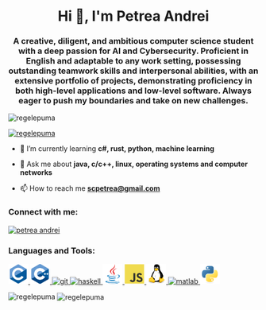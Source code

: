 <h1 align="center">Hi 👋, I'm Petrea Andrei</h1>
<h3 align="center"> A creative, diligent, and ambitious computer science student with a deep passion for AI and Cybersecurity. Proficient in English and adaptable to any work setting, possessing outstanding teamwork skills and interpersonal abilities, with an extensive portfolio of projects, demonstrating proficiency in both high-level applications and low-level software. Always eager to push my boundaries and take on new challenges.</h3>

<p align="left"> <img src="https://komarev.com/ghpvc/?username=regelepuma&label=Profile%20views&color=0e75b6&style=flat" alt="regelepuma" /> </p>

<p align="left"> <a href="https://github.com/ryo-ma/github-profile-trophy"><img src="https://github-profile-trophy.vercel.app/?username=regelepuma" alt="regelepuma" /></a> </p>

- 🌱 I’m currently learning **c#, rust, python, machine learning**

- 💬 Ask me about **java, c/c++, linux, operating systems and computer networks**

- 📫 How to reach me **scpetrea@gmail.com**

<h3 align="left">Connect with me:</h3>
<p align="left">
<a href="https://linkedin.com/in/petrea-andrei" target="blank"><img align="center" src="https://raw.githubusercontent.com/rahuldkjain/github-profile-readme-generator/master/src/images/icons/Social/linked-in-alt.svg" alt="petrea andrei" height="30" width="40" /></a>
</p>

<h3 align="left">Languages and Tools:</h3>
<p align="left"> <a href="https://www.cprogramming.com/" target="_blank" rel="noreferrer"> <img src="https://raw.githubusercontent.com/devicons/devicon/master/icons/c/c-original.svg" alt="c" width="40" height="40"/> </a> <a href="https://www.w3schools.com/cpp/" target="_blank" rel="noreferrer"> <img src="https://raw.githubusercontent.com/devicons/devicon/master/icons/cplusplus/cplusplus-original.svg" alt="cplusplus" width="40" height="40"/> </a> <a href="https://git-scm.com/" target="_blank" rel="noreferrer"> <img src="https://www.vectorlogo.zone/logos/git-scm/git-scm-icon.svg" alt="git" width="40" height="40"/> </a> <a href="https://www.haskell.org/" target="_blank" rel="noreferrer"> <img src="https://upload.wikimedia.org/wikipedia/commons/1/1c/Haskell-Logo.svg" alt="haskell" width="40" height="40"/> </a> <a href="https://www.java.com" target="_blank" rel="noreferrer"> <img src="https://raw.githubusercontent.com/devicons/devicon/master/icons/java/java-original.svg" alt="java" width="40" height="40"/> </a> <a href="https://developer.mozilla.org/en-US/docs/Web/JavaScript" target="_blank" rel="noreferrer"> <img src="https://raw.githubusercontent.com/devicons/devicon/master/icons/javascript/javascript-original.svg" alt="javascript" width="40" height="40"/> </a> <a href="https://www.linux.org/" target="_blank" rel="noreferrer"> <img src="https://raw.githubusercontent.com/devicons/devicon/master/icons/linux/linux-original.svg" alt="linux" width="40" height="40"/> </a> <a href="https://www.mathworks.com/" target="_blank" rel="noreferrer"> <img src="https://upload.wikimedia.org/wikipedia/commons/2/21/Matlab_Logo.png" alt="matlab" width="40" height="40"/> </a> <a href="https://www.python.org" target="_blank" rel="noreferrer"> <img src="https://raw.githubusercontent.com/devicons/devicon/master/icons/python/python-original.svg" alt="python" width="40" height="40"/> </a> </p>

<p><img align="left" src="https://github-readme-stats.vercel.app/api/top-langs?username=regelepuma&show_icons=true&locale=en&layout=compact" alt="regelepuma" /></p>

<p>&nbsp;<img align="center" src="https://github-readme-stats.vercel.app/api?username=regelepuma&show_icons=true&locale=en" alt="regelepuma" /></p>

